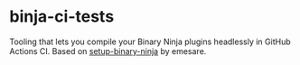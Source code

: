 # binja-ci-tests
Tooling that lets you compile your Binary Ninja plugins headlessly in GitHub Actions CI. Based on [setup-binary-ninja](https://github.com/emesare/setup-binary-ninja) by emesare.
